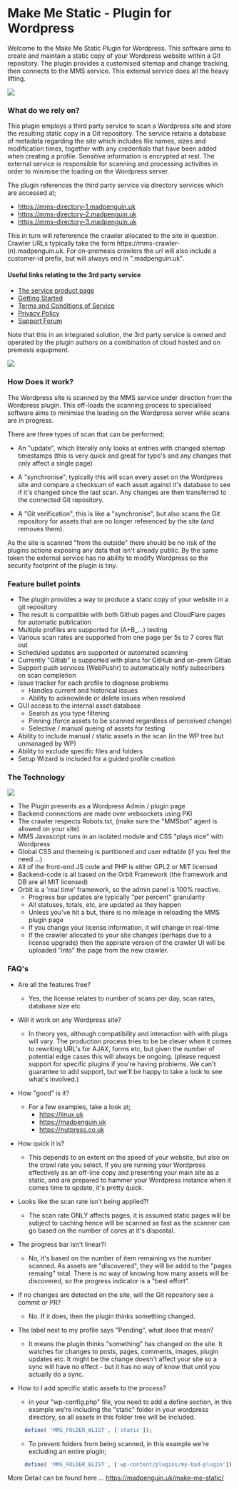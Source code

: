 # Make Me Static - Plugin for Wordpress

Welcome to the Make Me Static Plugin for Wordpress. This software aims to create and 
maintain a static copy of your Wordpress website within a Git repository. The plugin 
provides a customised sitemap and change tracking, then connects to the MMS service. 
This external service does all the heavy lifting.

![](images/wizard.jpeg)

### What do we rely on?

This plugin employs a third party service to scan a Wordpress site and store the resulting
static copy in a Git repository. The service retains a database of metadata regarding the site 
which includes file names, sizes and modification times, together with any credentials that have 
been added when creating a profile. Sensitive information is encrypted at rest. The external service is responsible for scanning and processing activities in order to minimise the loading on the Wordpress server.

The plugin references the third party service via directory services which are accessed at;
* https://mms-directory-1.madpenguin.uk
* https://mms-directory-2.madpenguin.uk
* https://mms-directory-3.madpenguin.uk

This in turn will refererence the crawler allocated to the site in question. Crawler URLs typically take the form https://mms-crawler-(n).madpenguin.uk. For on-premesis crawlers the 
url will also include a customer-id prefix, but will always end in ".madpenguin.uk".

#### Useful links relating to the 3rd party service

* [The service product page](https://madpenguin.uk/make-me-static/)
* [Getting Started](https://madpenguin.uk/make-me-static-getting-started/)
* [Terms and Conditions of Service](https://madpenguin.uk/mms-terms-and-conditions/)
* [Privacy Policy](https://madpenguin.uk/privacy-policy/)
* [Support Forum](https://support.madpenguin.uk/)

Note that this in an integrated solution, the 3rd party service is owned and operated by the 
plugin authors on a combination of cloud hosted and on premesis equipment.

![](images/makemestatic.png)

### How Does it work?

The Wordpress site is scanned by the MMS service under direction from the Wordpress plugin. This
off-loads the scanning process to specialised software aims to minimise the loading on the Wordpress server while scans are in progress.

There are three types of scan that can be performed;

* An "update", which literally only looks at entries with changed sitemap timestamps
  (this is very quick and great for typo's and any changes that only affect a single page)
  
* A "synchronise", typically this will scan every asset on the Wordpress site and compare a
  checksum of each asset against it's database to see if it's changed since the last scan.
  Any changes are then transferred to the connected Git repository.

* A "Git verification", this is like a "synchronise", but also scans the Git repository for assets
  that are no longer referenced by the site (and removes them).

As the site is scanned "from the outside" there should be no risk of the plugins actions exposing
any data that isn't already public. By the same token the external service has no ability to modify
Wordpress so the security footprint of the plugin is tiny.

### Feature bullet points

* The plugin provides a way to produce a static copy of your website in a git repository
* The result is compatible with both Github pages and CloudFlare pages for automatic publication
* Multiple profiles are supported for (A+B_...) testing
* Various scan rates are supported from one page per 5s to 7 cores flat out
* Scheduled updates are supported or automated scanning
* Currently "Gitlab" is supported with plans for GitHub and on-prem Gitlab
* Support push services (WebPushr) to automatically notify subscribers on scan completion
* Issue tracker for each profile to diagnose problems
  * Handles current and historical issues
  * Ability to acknowlede or delete issues when resolved
* GUI access to the internal asset database
  * Search as you type filtering
  * Pinning (force assets to be scanned regardless of perceived change)
  * Selective / manual queing of assets for testing
* Ability to include manual / static assets in the scan (in the WP tree but unmanaged by WP)
* Ability to exclude specific files and folders
* Setup Wizard is included for a guided profile creation

### The Technology

![](images/mms.jpeg)

* The Plugin presents as a Wordpress Admin / plugin page
* Backend connections are made over websockets using PKI
* The crawler respects Robots.txt, (make sure the "MMSbot" agent is allowed on your site)
* MMS Javascript runs in an isolated module and CSS "plays nice" with Wordpress
* Global CSS and themeing is partitioned and user editable (if you feel the need ...)
* All of the front-end JS code and PHP is either GPL2 or MIT licensed
* Backend-code is all based on the Orbit Framework (the framework and DB are all MIT licensed)
* Orbit is a 'real time' framework, so the admin panel is 100% reactive.
  * Progress bar updates are typically "per percent" granularity
  * All statuses, totals, etc, are updated as they happen
  * Unless you've hit a but, there is no mileage in reloading the MMS plugin page
  * If you change your license information, it will change in real-time
  * If the crawler allocated to your site changes (perhaps due to a license upgrade) then the
    appriate version of the crawler UI will be uploaded "into" the page from the new
    crawler.

### FAQ's

* Are all the features free?
  * Yes, the license relates to number of scans per day, scan rates, database size etc

* Will it work on any Wordpress site?
  * In theory yes, although compatibility and interaction with with plugs will vary. The production
    process tries to be be clever when it comes to rewriting URL's for AJAX, forms etc, but given the
    number of potential edge cases this will always be ongoing. (please request support for specific
    plugins if you're having problems. We can't guarantee to add support, but we'll be happy to take
    a look to see what's involved.)

* How "good" is it?
  * For a few examples, take a look at;
    * https://linux.uk
    * https://madpenguin.uk
    * https://nutpress.co.uk

* How quick it is? 
  * This depends to an extent on the speed of your website, but also on the crawl rate you select.
    If you are running your Wordpress effectively as an off-line copy and presenting your main site
    as a static, and are prepared to hammer your Wordpress instance when it comes time to update,
    it's pretty quick.

* Looks like the scan rate isn't being applied?!
  * The scan rate ONLY affects pages, it is assumed static pages will be subject to caching hence
    will be scanned as fast as the scanner can go based on the number of cores at it's dispostal.

* The progress bar isn't linear?!
  * No, it's based on the number of item remaining vs the number scanned. As assets are "discovered",
    they will be addd to the "pages remaing" total. There is no way of knowing how many assets will
    be discovered, so the progress indicator is a "best effort".

* If no changes are detected on the site, will the Git repository see a commit or PR?
  * No. If it does, then the plugin thinks something changed.

* The label next to my profile says "Pending", what does that mean?
  * It means the plugin thinks "something" has changed on the site. It watches for changes to posts,
    pages, comments, images, plugin updates etc. It might be the change doesn't affect your site so
    a sync will have no effect - but it has no way of know that until you actually do a sync.

* How to I add specific static assets to the process?
  * in your "wp-config.php" file, you need to add a define section, in this example we're including
    the "static" folder in your wordpress directory, so all assets in this folder tree will be included.
  ```php
    define( 'MMS_FOLDER_WLIST', ['static']);
  ```
  * To prevent folders from being scanned, in this example we're excluding an entire plugin;
  ```php
    define( 'MMS_FOLDER_BLIST', ['wp-content/plugins/my-bad-plugin']);
  ```




More Detail can be found here ...
https://madpenguin.uk/make-me-static/
